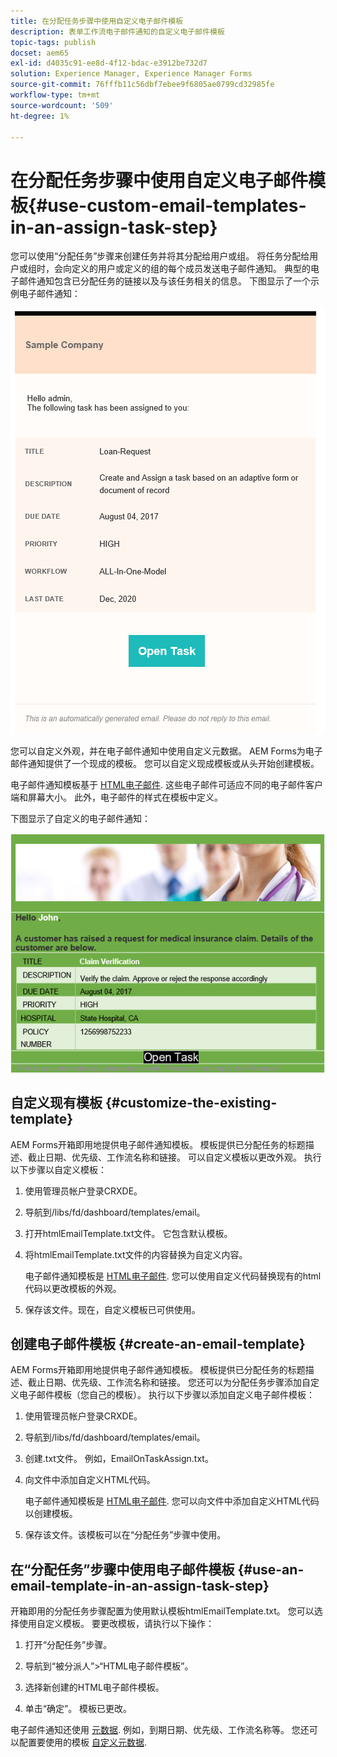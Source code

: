 ```yaml
---
title: 在分配任务步骤中使用自定义电子邮件模板
description: 表单工作流电子邮件通知的自定义电子邮件模板
topic-tags: publish
docset: aem65
exl-id: d4035c91-ee8d-4f12-bdac-e3912be732d7
solution: Experience Manager, Experience Manager Forms
source-git-commit: 76fffb11c56dbf7ebee9f6805ae0799cd32985fe
workflow-type: tm+mt
source-wordcount: '509'
ht-degree: 1%

---
```


# 在分配任务步骤中使用自定义电子邮件模板{#use-custom-email-templates-in-an-assign-task-step}

您可以使用“分配任务”步骤来创建任务并将其分配给用户或组。 将任务分配给用户或组时，会向定义的用户或定义的组的每个成员发送电子邮件通知。 典型的电子邮件通知包含已分配任务的链接以及与该任务相关的信息。 下图显示了一个示例电子邮件通知：

![使用现成模板发送电子邮件通知](do-not-localize/default_email_template_new.png)

您可以自定义外观，并在电子邮件通知中使用自定义元数据。 AEM Forms为电子邮件通知提供了一个现成的模板。 您可以自定义现成模板或从头开始创建模板。

电子邮件通知模板基于 [HTML电子邮件](https://en.wikipedia.org/wiki/HTML_email). 这些电子邮件可适应不同的电子邮件客户端和屏幕大小。 此外，电子邮件的样式在模板中定义。

下图显示了自定义的电子邮件通知：

![使用自定义模板的电子邮件通知](do-not-localize/customized-email.png)

## 自定义现有模板 {#customize-the-existing-template}

AEM Forms开箱即用地提供电子邮件通知模板。 模板提供已分配任务的标题描述、截止日期、优先级、工作流名称和链接。 可以自定义模板以更改外观。 执行以下步骤以自定义模板：

1. 使用管理员帐户登录CRXDE。

1. 导航到/libs/fd/dashboard/templates/email。

1. 打开htmlEmailTemplate.txt文件。 它包含默认模板。

1. 将htmlEmailTemplate.txt文件的内容替换为自定义内容。

   电子邮件通知模板是 [HTML电子邮件](https://en.wikipedia.org/wiki/HTML_email). 您可以使用自定义代码替换现有的html代码以更改模板的外观。

1. 保存该文件。现在，自定义模板已可供使用。

## 创建电子邮件模板 {#create-an-email-template}

AEM Forms开箱即用地提供电子邮件通知模板。 模板提供已分配任务的标题描述、截止日期、优先级、工作流名称和链接。 您还可以为分配任务步骤添加自定义电子邮件模板（您自己的模板）。 执行以下步骤以添加自定义电子邮件模板：

1. 使用管理员帐户登录CRXDE。

1. 导航到/libs/fd/dashboard/templates/email。

1. 创建.txt文件。 例如，EmailOnTaskAssign.txt。

1. 向文件中添加自定义HTML代码。

   电子邮件通知模板是 [HTML电子邮件](https://en.wikipedia.org/wiki/HTML_email). 您可以向文件中添加自定义HTML代码以创建模板。

1. 保存该文件。该模板可以在“分配任务”步骤中使用。

## 在“分配任务”步骤中使用电子邮件模板 {#use-an-email-template-in-an-assign-task-step}

开箱即用的分配任务步骤配置为使用默认模板htmlEmailTemplate.txt。 您可以选择使用自定义模板。 要更改模板，请执行以下操作：

1. 打开“分配任务”步骤。

1. 导航到“被分派人”>“HTML电子邮件模板”。

1. 选择新创建的HTML电子邮件模板。

1. 单击“确定”。 模板已更改。

电子邮件通知还使用 [元数据](../../forms/using/use-metadata-in-email-notifications.md). 例如，到期日期、优先级、工作流名称等。 您还可以配置要使用的模板 [自定义元数据](../../forms/using/use-metadata-in-email-notifications.md#using-custom-metadata-in-an-email-notification).
